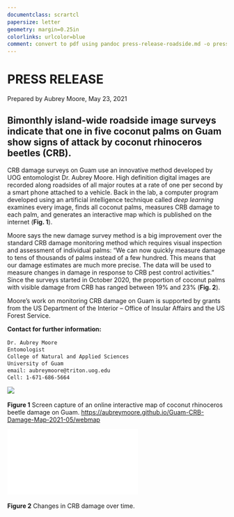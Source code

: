 ```yaml
---
documentclass: scrartcl
papersize: letter
geometry: margin=0.25in
colorlinks: urlcolor=blue
comment: convert to pdf using pandoc press-release-roadside.md -o press-release-roadside.pdf
---
```


# PRESS RELEASE

Prepared by Aubrey Moore, May 23, 2021

## Bimonthly island-wide roadside image surveys indicate that one in five coconut palms on Guam show signs of attack by coconut rhinoceros beetles (CRB). 

CRB damage surveys on Guam use an innovative method developed by UOG entomologist Dr. Aubrey Moore. High definition digital images are recorded along roadsides of all major routes at a rate of one per second by a smart phone attached to a vehicle. Back in the lab, a computer program developed using an artificial intelligence technique called *deep learning* examines every image, finds all coconut palms, measures CRB damage to each palm, and generates an interactive map which is published on the internet (**Fig. 1**).


Moore says the new damage survey method is a big improvement over the standard CRB damage monitoring method which requires visual inspection and assessment of individual palms: “We can now quickly measure damage to tens of thousands of palms instead of a few hundred. This means that our damage estimates are much more precise. The data will be used to measure changes in damage in response to CRB pest control activities.” Since the surveys started in October 2020, the proportion of coconut palms with visible damage from CRB has ranged between 19% and 23% (**Fig. 2**).

Moore’s work on monitoring CRB damage on Guam is supported by grants from the US Department of the Interior – Office of Insular Affairs and the US Forest Service.

**Contact for further information:**
```
Dr. Aubrey Moore
Entomologist
College of Natural and Applied Sciences
University of Guam
email: aubreymoore@triton.uog.edu
Cell: 1-671-686-5664
```

![](webmap-screenshot.png)

**Figure 1** Screen capture of an online interactive map of coconut rhinoceros beetle damage on Guam. <https://aubreymoore.github.io/Guam-CRB-Damage-Map-2021-05/webmap>

![](timeline.pdf)

**Figure 2** Changes in CRB damage over time.

<!--- 
The above ghf markdown can be converted to a PDF file using:

pandoc press-release-roadside.md -f gfm -o press-release-roadside.pdf
--->
 
